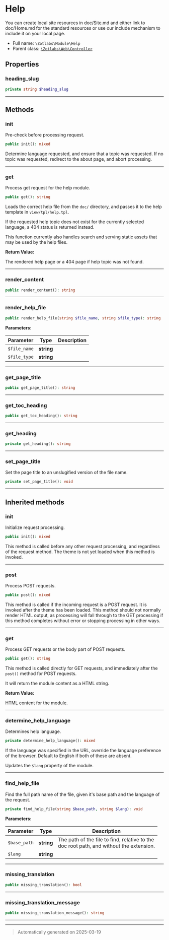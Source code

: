 
# Help

You can create local site resources in doc/Site.md and either link to doc/Home.md for the standard resources
or use our include mechanism to include it on your local page.



* Full name: `\Zotlabs\Module\Help`
* Parent class: [`\Zotlabs\Web\Controller`](../Web/Controller.md)



## Properties


### heading_slug



```php
private string $heading_slug
```






***

## Methods


### init

Pre-check before processing request.

```php
public init(): mixed
```

Determine language requested, and ensure that a topic was requested.
If no topic was requested, redirect to the about page, and abort
processing.










***

### get

Process get request for the help module.

```php
public get(): string
```

Loads the correct help file from the `doc/` directory, and passes it to
the help template in `view/tpl/help.tpl`.

If the requested help topic does not exist for the currently selected
language, a 404 status is returned instead.

This function currently also handles search and serving static assets
that may be used by the help files.







**Return Value:**

The rendered help page or a 404 page if help topic was
not found.




***

### render_content



```php
public render_content(): string
```












***

### render_help_file



```php
public render_help_file(string $file_name, string $file_type): string
```








**Parameters:**

| Parameter | Type | Description |
|-----------|------|-------------|
| `$file_name` | **string** |  |
| `$file_type` | **string** |  |





***

### get_page_title



```php
public get_page_title(): string
```












***

### get_toc_heading



```php
public get_toc_heading(): string
```












***

### get_heading



```php
private get_heading(): string
```












***

### set_page_title

Set the page title to an unslugified version of the file name.

```php
private set_page_title(): void
```












***


## Inherited methods


### init

Initialize request processing.

```php
public init(): mixed
```

This method is called before any other request processing, and
regardless of the request method. The theme is not yet loaded when
this method is invoked.










***

### post

Process POST requests.

```php
public post(): mixed
```

This method is called if the incoming request is a POST request. It is
invoked after the theme has been loaded. This method should not normally
render HTML output, as processing will fall through to the GET processing
if this method completes without error or stopping processing in other
ways.










***

### get

Process GET requests or the body part of POST requests.

```php
public get(): string
```

This method is called directly for GET requests, and immediately after the
`post()` method for POST requests.

It will return the module content as a HTML string.







**Return Value:**

HTML content for the module.




***

### determine_help_language

Determines help language.

```php
private determine_help_language(): mixed
```

If the language was specified in the URL, override the language preference
of the browser. Default to English if both of these are absent.

Updates the `$lang` property of the module.










***

### find_help_file

Find the full path name of the file, given it's base path and
the language of the request.

```php
private find_help_file(string $base_path, string $lang): void
```








**Parameters:**

| Parameter | Type | Description |
|-----------|------|-------------|
| `$base_path` | **string** | The path of the file to find, relative to the<br />doc root path, and without the extension. |
| `$lang` | **string** |  |





***

### missing_translation



```php
public missing_translation(): bool
```












***

### missing_translation_message



```php
public missing_translation_message(): string
```












***


***
> Automatically generated on 2025-03-19
